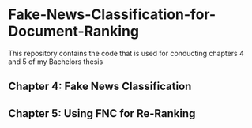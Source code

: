 # Fake-News-Classification-for-Document-Ranking
This repository contains the code that is used for conducting chapters 4 and 5 of my Bachelors thesis

## Chapter 4: Fake News Classification

## Chapter 5: Using FNC for Re-Ranking
